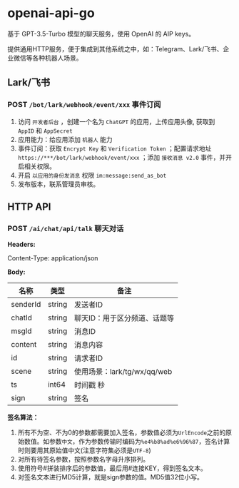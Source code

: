 # openai-api-go

基于 GPT-3.5-Turbo 模型的聊天服务，使用 OpenAI 的 AIP keys。

提供通用HTTP服务，便于集成到其他系统之中，如：Telegram、Lark/飞书、企业微信等各种机器人场景。

## Lark/飞书

### POST `/bot/lark/webhook/event/xxx` 事件订阅

1. 访问 `开发者后台` ，创建一个名为 `ChatGPT` 的应用，上传应用头像, 获取到 `AppID` 和 `AppSecret`
2. 应用能力：给应用添加 `机器人` 能力
3. 事件订阅：获取 `Encrypt Key` 和 `Verification Token` ；配置请求地址 `https://***/bot/lark/webhook/event/xxx` ；添加 `接收消息 v2.0` 事件，并开启相关权限。
4. 开启 `以应用的身份发消息` 权限 `im:message:send_as_bot`
5. 发布版本，联系管理员审核。

## HTTP API

### POST `/ai/chat/api/talk` 聊天对话

**Headers:**

Content-Type: application/json

**Body:**

| 名称       | 类型     | 备注                     |
|----------|--------|------------------------|
| senderId | string | 发送者ID                  |
| chatId   | string | 聊天ID：用于区分频道、话题等        |
| msgId    | string | 消息ID                   |
| content  | string | 消息内容                   |
| id       | string | 请求者ID                  |
| scene    | string | 使用场景：lark/tg/wx/qq/web |
| ts       | int64  | 时间戳 秒                  |
| sign     | string | 签名                     |

**签名算法：**

1. 所有不为空、不为0的参数都需要加入签名，参数值必须为`UrlEncode`之前的原始数值。如参数`中文`，作为参数传输时编码为`%e4%b8%ad%e6%96%87`，签名计算时则要用其原始值中文(注意字符集必须是`UTF-8`)
2. 对所有待签名参数，按照参数名字母升序排列。
3. 使用符号#拼装排序后的参数值，最后用#连接KEY，得到签名文本。
4. 对签名文本进行MD5计算，就是sign参数的值。MD5值32位小写。
